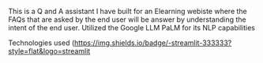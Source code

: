 This is a Q and A assistant I have built for an Elearning webiste where the FAQs that are asked by the end user will be answer by understanding the intent of the end user.
Utilized the Google LLM PaLM for its NLP capabilities

Technologies used 
(https://img.shields.io/badge/-streamlit-333333?style=flat&logo=streamlit
